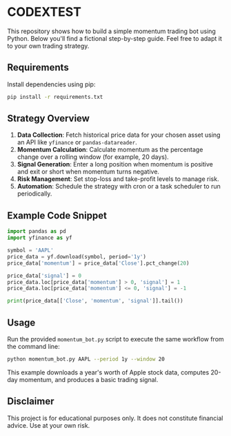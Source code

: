 # CODEXTEST

This repository shows how to build a simple momentum trading bot using Python. Below you'll find a fictional step-by-step guide. Feel free to adapt it to your own trading strategy.

## Requirements

Install dependencies using pip:

```bash
pip install -r requirements.txt
```

## Strategy Overview

1. **Data Collection**: Fetch historical price data for your chosen asset using an API like `yfinance` or `pandas-datareader`.
2. **Momentum Calculation**: Calculate momentum as the percentage change over a rolling window (for example, 20 days).
3. **Signal Generation**: Enter a long position when momentum is positive and exit or short when momentum turns negative.
4. **Risk Management**: Set stop-loss and take-profit levels to manage risk.
5. **Automation**: Schedule the strategy with cron or a task scheduler to run periodically.

## Example Code Snippet

```python
import pandas as pd
import yfinance as yf

symbol = 'AAPL'
price_data = yf.download(symbol, period='1y')
price_data['momentum'] = price_data['Close'].pct_change(20)

price_data['signal'] = 0
price_data.loc[price_data['momentum'] > 0, 'signal'] = 1
price_data.loc[price_data['momentum'] <= 0, 'signal'] = -1

print(price_data[['Close', 'momentum', 'signal']].tail())
```

## Usage

Run the provided `momentum_bot.py` script to execute the same workflow from the
command line:

```bash
python momentum_bot.py AAPL --period 1y --window 20
```

This example downloads a year's worth of Apple stock data, computes 20-day momentum, and produces a basic trading signal.

## Disclaimer

This project is for educational purposes only. It does not constitute financial advice. Use at your own risk.

